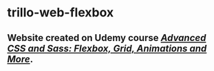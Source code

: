 # trillo-web-flexbox

## Website created on Udemy course *[Advanced CSS and Sass: Flexbox, Grid, Animations and More](https://www.udemy.com/course/advanced-css-and-sass)*.
